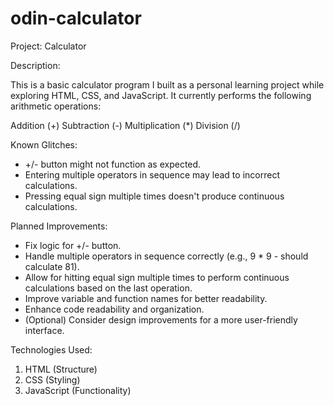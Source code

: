 # odin-calculator
Project: Calculator

Description:

This is a basic calculator program I built as a personal learning project while exploring HTML, CSS, and JavaScript. It currently performs the following arithmetic operations:

Addition (+)
Subtraction (-)
Multiplication (*)
Division (/)

Known Glitches:

- +/- button might not function as expected.
- Entering multiple operators in sequence may lead to incorrect calculations.
- Pressing equal sign multiple times doesn't produce continuous calculations.

Planned Improvements:

- Fix logic for +/- button.
- Handle multiple operators in sequence correctly (e.g., 9 * 9 - should calculate 81).
- Allow for hitting equal sign multiple times to perform continuous calculations based on the last operation.
- Improve variable and function names for better readability.
- Enhance code readability and organization.
- (Optional) Consider design improvements for a more user-friendly interface.

Technologies Used:

1. HTML (Structure)
2. CSS (Styling)
3. JavaScript (Functionality)